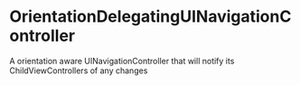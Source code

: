 OrientationDelegatingUINavigationController
===========================================

A orientation aware UINavigationController that will notify its ChildViewControllers of any changes
